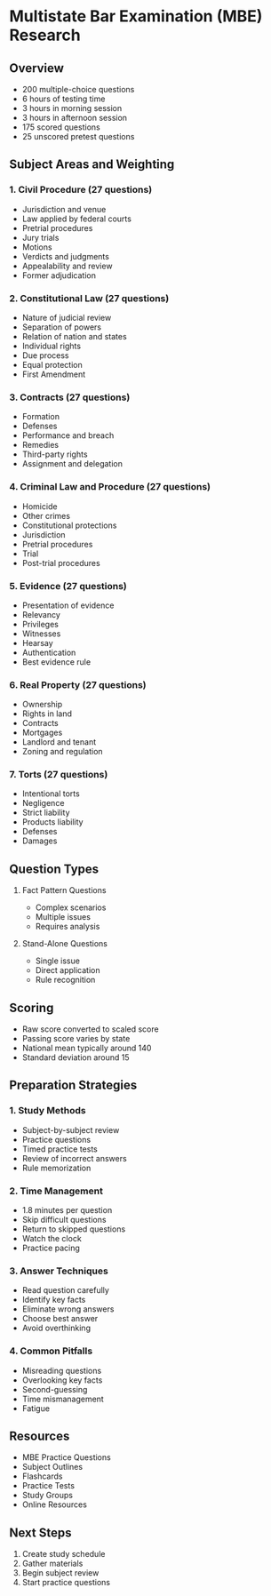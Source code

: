 # Multistate Bar Examination (MBE) Research

## Overview
- 200 multiple-choice questions
- 6 hours of testing time
- 3 hours in morning session
- 3 hours in afternoon session
- 175 scored questions
- 25 unscored pretest questions

## Subject Areas and Weighting

### 1. Civil Procedure (27 questions)
- Jurisdiction and venue
- Law applied by federal courts
- Pretrial procedures
- Jury trials
- Motions
- Verdicts and judgments
- Appealability and review
- Former adjudication

### 2. Constitutional Law (27 questions)
- Nature of judicial review
- Separation of powers
- Relation of nation and states
- Individual rights
- Due process
- Equal protection
- First Amendment

### 3. Contracts (27 questions)
- Formation
- Defenses
- Performance and breach
- Remedies
- Third-party rights
- Assignment and delegation

### 4. Criminal Law and Procedure (27 questions)
- Homicide
- Other crimes
- Constitutional protections
- Jurisdiction
- Pretrial procedures
- Trial
- Post-trial procedures

### 5. Evidence (27 questions)
- Presentation of evidence
- Relevancy
- Privileges
- Witnesses
- Hearsay
- Authentication
- Best evidence rule

### 6. Real Property (27 questions)
- Ownership
- Rights in land
- Contracts
- Mortgages
- Landlord and tenant
- Zoning and regulation

### 7. Torts (27 questions)
- Intentional torts
- Negligence
- Strict liability
- Products liability
- Defenses
- Damages

## Question Types
1. Fact Pattern Questions
   - Complex scenarios
   - Multiple issues
   - Requires analysis

2. Stand-Alone Questions
   - Single issue
   - Direct application
   - Rule recognition

## Scoring
- Raw score converted to scaled score
- Passing score varies by state
- National mean typically around 140
- Standard deviation around 15

## Preparation Strategies

### 1. Study Methods
- Subject-by-subject review
- Practice questions
- Timed practice tests
- Review of incorrect answers
- Rule memorization

### 2. Time Management
- 1.8 minutes per question
- Skip difficult questions
- Return to skipped questions
- Watch the clock
- Practice pacing

### 3. Answer Techniques
- Read question carefully
- Identify key facts
- Eliminate wrong answers
- Choose best answer
- Avoid overthinking

### 4. Common Pitfalls
- Misreading questions
- Overlooking key facts
- Second-guessing
- Time mismanagement
- Fatigue

## Resources
- MBE Practice Questions
- Subject Outlines
- Flashcards
- Practice Tests
- Study Groups
- Online Resources

## Next Steps
1. Create study schedule
2. Gather materials
3. Begin subject review
4. Start practice questions 
